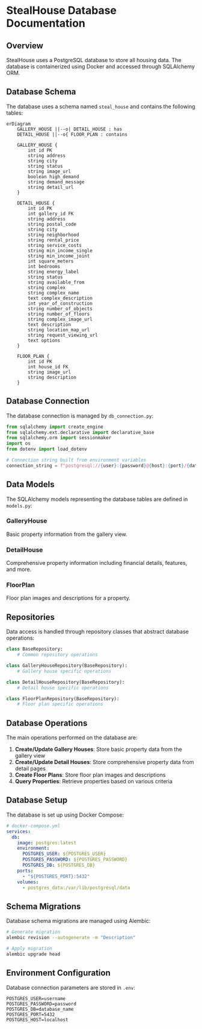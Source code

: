 # StealHouse Database Documentation

## Overview

StealHouse uses a PostgreSQL database to store all housing data. The database is containerized using Docker and accessed through SQLAlchemy ORM.

## Database Schema

The database uses a schema named `steal_house` and contains the following tables:

```mermaid
erDiagram
    GALLERY_HOUSE ||--o| DETAIL_HOUSE : has
    DETAIL_HOUSE ||--o{ FLOOR_PLAN : contains
    
    GALLERY_HOUSE {
        int id PK
        string address
        string city
        string status
        string image_url
        boolean high_demand
        string demand_message
        string detail_url
    }
    
    DETAIL_HOUSE {
        int id PK
        int gallery_id FK
        string address
        string postal_code
        string city
        string neighborhood
        string rental_price
        string service_costs
        string min_income_single
        string min_income_joint
        int square_meters
        int bedrooms
        string energy_label
        string status
        string available_from
        string complex
        string complex_name
        text complex_description
        int year_of_construction
        string number_of_objects
        string number_of_floors
        string complex_image_url
        text description
        string location_map_url
        string request_viewing_url
        text options
    }
    
    FLOOR_PLAN {
        int id PK
        int house_id FK
        string image_url
        string description
    }
```

## Database Connection

The database connection is managed by `db_connection.py`:

```python
from sqlalchemy import create_engine
from sqlalchemy.ext.declarative import declarative_base
from sqlalchemy.orm import sessionmaker
import os
from dotenv import load_dotenv

# Connection string built from environment variables
connection_string = f"postgresql://{user}:{password}@{host}:{port}/{database}"
```

## Data Models

The SQLAlchemy models representing the database tables are defined in `models.py`:

### GalleryHouse
Basic property information from the gallery view.

### DetailHouse
Comprehensive property information including financial details, features, and more.

### FloorPlan
Floor plan images and descriptions for a property.

## Repositories

Data access is handled through repository classes that abstract database operations:

```python
class BaseRepository:
    # Common repository operations

class GalleryHouseRepository(BaseRepository):
    # Gallery house specific operations

class DetailHouseRepository(BaseRepository):
    # Detail house specific operations

class FloorPlanRepository(BaseRepository):
    # Floor plan specific operations
```

## Database Operations

The main operations performed on the database are:

1. **Create/Update Gallery Houses**: Store basic property data from the gallery view
2. **Create/Update Detail Houses**: Store comprehensive property data from detail pages
3. **Create Floor Plans**: Store floor plan images and descriptions
4. **Query Properties**: Retrieve properties based on various criteria

## Database Setup

The database is set up using Docker Compose:

```yaml
# docker-compose.yml
services:
  db:
    image: postgres:latest
    environment:
      POSTGRES_USER: ${POSTGRES_USER}
      POSTGRES_PASSWORD: ${POSTGRES_PASSWORD}
      POSTGRES_DB: ${POSTGRES_DB}
    ports:
      - "${POSTGRES_PORT}:5432"
    volumes:
      - postgres_data:/var/lib/postgresql/data
```

## Schema Migrations

Database schema migrations are managed using Alembic:

```bash
# Generate migration
alembic revision --autogenerate -m "Description"

# Apply migration
alembic upgrade head
```

## Environment Configuration

Database connection parameters are stored in `.env`:

```
POSTGRES_USER=username
POSTGRES_PASSWORD=password
POSTGRES_DB=database_name
POSTGRES_PORT=5432
POSTGRES_HOST=localhost
``` 